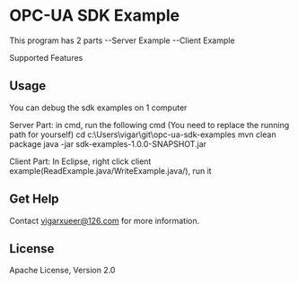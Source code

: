 # OPC-UA SDK Example


This program has 2 parts
  --Server Example
  --Client Example
  
Supported Features


Usage
--------
 You can debug the sdk examples on 1 computer
 
 Server Part: 
 	in cmd, run the following cmd (You need to replace the running path for yourself)
 	cd c:\Users\vigar\git\opc-ua-sdk-examples
 	mvn clean package
 	java -jar sdk-examples-1.0.0-SNAPSHOT.jar
 
 
 Client Part: 
	In Eclipse, right click client example(ReadExample.java/WriteExample.java/), run it 	


  
Get Help
--------

Contact vigarxueer@126.com for more information.




License
--------

Apache License, Version 2.0
